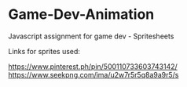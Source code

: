 # Game-Dev-Animation

Javascript assignment for game dev - Spritesheets

Links for sprites used:

https://www.pinterest.ph/pin/500110733603743142/
https://www.seekpng.com/ima/u2w7r5r5q8a9a9r5/s
